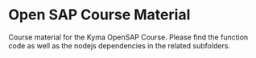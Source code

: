 # Open SAP Course Material

Course material for the Kyma OpenSAP Course. Please find the function code as well as the nodejs dependencies in the related subfolders.